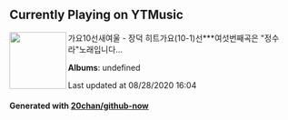 ## Currently Playing on YTMusic

[<img align="left" width="100" src="https://i.ytimg.com/vi/qIYDPXazpQ0/sddefault.jpg?sqp=-oaymwEWCJADEOEBIAQqCghqEJQEGHgg6AJIWg&rs">](https://music.youtube.com/channel/UCe_Oix16q2bJPrIaW24pdRQ)

가요10선새여울 - 장덕 히트가요(10-1)선***여섯번째곡은 "정수라"노래입니다...

**Albums**: undefined

Last updated at 08/28/2020 16:04

#### Generated with [20chan/github-now](https://github.com/20chan/github-now)


<!--
**20chan/20chan** is a ✨ _special_ ✨ repository because its `README.md` (this file) appears on your GitHub profile.

Here are some ideas to get you started:

- 🔭 I’m currently working on ...
- 🌱 I’m currently learning ...
- 👯 I’m looking to collaborate on ...
- 🤔 I’m looking for help with ...
- 💬 Ask me about ...
- 📫 How to reach me: ...
- 😄 Pronouns: ...
- ⚡ Fun fact: ...
-->
